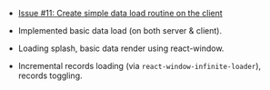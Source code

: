 <!--
 @since 2025.06.11, 18:39
 @changed 2025.06.11, 18:39
-->

- [Issue #11: Create simple data load routine on the client](https://github.com/lilliputten/takemycode-dynamic-list/issues/11)

- Implemented basic data load (on both server & client).
- Loading splash, basic data render using react-window.
- Incremental records loading (via `react-window-infinite-loader`), records toggling.

